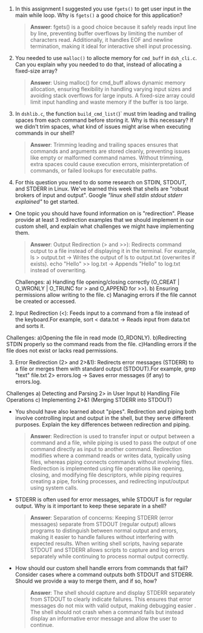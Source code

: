 1. In this assignment I suggested you use `fgets()` to get user input in the main while loop. Why is `fgets()` a good choice for this application?

    > **Answer**:  fgets() is a good choice because it safely reads input line by line, preventing buffer overflows by limiting the number of characters read. Additionally, it handles EOF and newline termination, making it ideal for interactive shell input processing.


2. You needed to use `malloc()` to allocte memory for `cmd_buff` in `dsh_cli.c`. Can you explain why you needed to do that, instead of allocating a fixed-size array?

      > **Answer**:  Using malloc() for cmd_buff allows dynamic memory allocation, ensuring flexibility in handling varying input sizes and avoiding stack overflows for large inputs. A fixed-size array could limit input handling and waste memory if the buffer is too large.


3. In `dshlib.c`, the function `build_cmd_list(`)` must trim leading and trailing spaces from each command before storing it. Why is this necessary? If we didn't trim spaces, what kind of issues might arise when executing commands in our shell?

    > **Answer**:  Trimming leading and trailing spaces ensures that commands and arguments are stored cleanly, preventing issues like empty or malformed command names. Without trimming, extra spaces could cause execution errors, misinterpretation of commands, or failed lookups for executable paths.

4. For this question you need to do some research on STDIN, STDOUT, and STDERR in Linux. We've learned this week that shells are "robust brokers of input and output". Google _"linux shell stdin stdout stderr explained"_ to get started.

- One topic you should have found information on is "redirection". Please provide at least 3 redirection examples that we should implement in our custom shell, and explain what challenges we might have implementing them.

    > **Answer**:  Output Redirection (> and >>):  Redirects command output to a file instead of displaying it in the terminal. For example, ls > output.txt → Writes the output of ls to output.txt (overwrites if exists). echo "Hello" >> log.txt → Appends "Hello" to log.txt instead of overwriting.


    Challenges:
a) Handling file opening/closing correctly (O_CREAT | O_WRONLY | O_TRUNC for > and O_APPEND for >>).
b) Ensuring permissions allow writing to the file.
c) Managing errors if the file cannot be created or accessed.

2) Input Redirection (<): Feeds input to a command from a file instead of the keyboard.For example, sort < data.txt → Reads input from data.txt and sorts it. 

Challenges: 
a)Opening the file in read mode (O_RDONLY).
b)Redirecting STDIN properly so the command reads from the file.
c)Handling errors if the file does not exist or lacks read permissions. 

3) Error Redirection (2> and 2>&1): Redirects error messages (STDERR) to a file or merges them with standard output (STDOUT).For example, grep "text" file.txt 2> errors.log → Saves error messages (if any) to errors.log.

Challenges
a) Detecting and Parsing 2> in User Input
b) Handling File Operations
c) Implementing 2>&1 (Merging STDERR into STDOUT) 

- You should have also learned about "pipes". Redirection and piping both involve controlling input and output in the shell, but they serve different purposes. Explain the key differences between redirection and piping.

    > **Answer**:  Redirection is used to transfer input or output between a command and a file, while piping is used to pass the output of one command directly as input to another command.
                    Redirection modifies where a command reads or writes data, typically using files, whereas piping connects commands without involving files.
                    Redirection is implemented using file operations like opening, closing, and modifying file descriptors, while piping requires creating a pipe, forking processes, and redirecting input/output using system calls.

- STDERR is often used for error messages, while STDOUT is for regular output. Why is it important to keep these separate in a shell?

    > **Answer**: Separation of concerns: Keeping STDERR (error messages) separate from STDOUT (regular output) allows programs to distinguish between  normal output and errors, making it easier to handle failures without interfering with expected results.
    When writing shell scripts, having separate STDOUT and STDERR allows scripts to capture and log errors separately while continuing to process normal output correctly.


- How should our custom shell handle errors from commands that fail? Consider cases where a command outputs both STDOUT and STDERR. Should we provide a way to merge them, and if so, how?

    > **Answer**:  The shell should capture and display STDERR separately from STDOUT to clearly indicate failures. This ensures that error messages do not mix with valid output, making debugging easier
.                 The shell should not crash when a command fails but instead display an informative error message and allow the user to continue.
